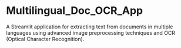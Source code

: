 # Multilingual_Doc_OCR_App
 A Streamlit application for extracting text from documents in multiple languages using advanced image preprocessing techniques and OCR (Optical Character Recognition).
